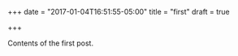 +++
date = "2017-01-04T16:51:55-05:00"
title = "first"
draft = true

+++

Contents of the first post.

